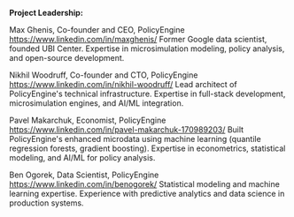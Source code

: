 **Project Leadership:**

Max Ghenis, Co-founder and CEO, PolicyEngine
https://www.linkedin.com/in/maxghenis/
Former Google data scientist, founded UBI Center. Expertise in microsimulation modeling, policy analysis, and open-source development.

Nikhil Woodruff, Co-founder and CTO, PolicyEngine
https://www.linkedin.com/in/nikhil-woodruff/
Lead architect of PolicyEngine's technical infrastructure. Expertise in full-stack development, microsimulation engines, and AI/ML integration.

Pavel Makarchuk, Economist, PolicyEngine
https://www.linkedin.com/in/pavel-makarchuk-170989203/
Built PolicyEngine's enhanced microdata using machine learning (quantile regression forests, gradient boosting). Expertise in econometrics, statistical modeling, and AI/ML for policy analysis.

Ben Ogorek, Data Scientist, PolicyEngine
https://www.linkedin.com/in/benogorek/
Statistical modeling and machine learning expertise. Experience with predictive analytics and data science in production systems.
